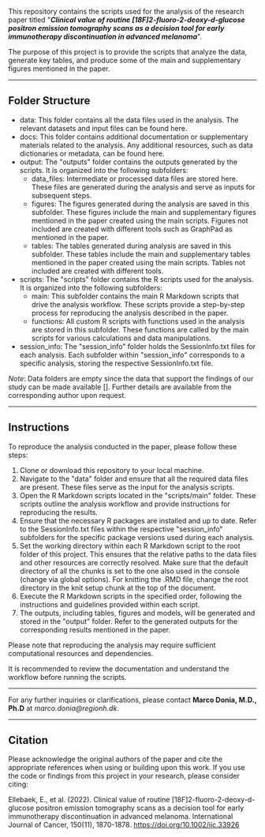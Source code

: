 This repository contains the scripts used for the analysis of the research paper titled "___Clinical value of routine [18F]2-fluoro-2-deoxy-d-glucose positron emission tomography scans as a decision tool for early immunotherapy discontinuation in advanced melanoma___". 

The purpose of this project is to provide the scripts that analyze the data, generate key tables, and produce some of the main and supplementary figures mentioned in the paper.

- - - -

## **Folder Structure** ##

* data: This folder contains all the data files used in the analysis. The relevant datasets and input files can be found here.
* docs: This folder contains additional documentation or supplementary materials related to the analysis. Any additional resources, such as data dictionaries or metadata, can be found here.
* output: The "outputs" folder contains the outputs generated by the scripts. It is organized into the following subfolders:
	* data_files: Intermediate or processed data files are stored here. These files are generated during the analysis and serve as inputs for subsequent steps.
	* figures: The figures generated during the analysis are saved in this subfolder. These figures include the main and supplementary figures mentioned in the paper created using the main scripts. Figures not included are created with different tools such as GraphPad as mentioned in the paper.
	* tables: The tables generated during analysis are saved in this subfolder. These tables include the main and supplementary tables mentioned in the paper created using the main scripts. Tables not included are created with different tools.
* scripts: The "scripts" folder contains the R scripts used for the analysis. It is organized into the following subfolders:
	* main: This subfolder contains the main R Markdown scripts that drive the analysis workflow. These scripts provide a step-by-step process for reproducing the analysis described in the paper.
	* functions: All custom R scripts with functions used in the analysis are stored in this subfolder. These functions are called by the main scripts for various calculations and data manipulations.
* session_info: The "session_info" folder holds the SessionInfo.txt files for each analysis. Each subfolder within "session_info" corresponds to a specific analysis, storing the respective SessionInfo.txt file.

*Note*: Data folders are empty since the data that support the findings of our study can be made available []. Further details are available from the corresponding author upon request.

- - - -

## **Instructions** ##

To reproduce the analysis conducted in the paper, please follow these steps:
1.	Clone or download this repository to your local machine.
2.	Navigate to the "data" folder and ensure that all the required data files are present. These files serve as the input for the analysis scripts.
3.	Open the R Markdown scripts located in the "scripts/main" folder. These scripts outline the analysis workflow and provide instructions for reproducing the results.
4.	Ensure that the necessary R packages are installed and up to date. Refer to the SessionInfo.txt files within the respective "session_info" subfolders for the specific package versions used during each analysis.
5.	Set the working directory within each R Markdown script to the root folder of this project. This ensures that the relative paths to the data files and other resources are correctly resolved. Make sure that the default directory of all the chunks is set to the one also used in the console (change via global options). For knitting the .RMD file, change the root directory in the knit setup chunk at the top of the document.
6.	Execute the R Markdown scripts in the specified order, following the instructions and guidelines provided within each script.
7.	The outputs, including tables, figures and models, will be generated and stored in the "output" folder. Refer to the generated outputs for the corresponding results mentioned in the paper.

Please note that reproducing the analysis may require sufficient computational resources and dependencies. 

It is recommended to review the documentation and understand the workflow before running the scripts.

- - - -
For any further inquiries or clarifications, please contact **Marco Donia, M.D., Ph.D** at _marco.donia@regionh.dk_.
- - - -

## **Citation**  ##
Please acknowledge the original authors of the paper and cite the appropriate references when using or building upon this work.
If you use the code or findings from this project in your research, please consider citing:

Ellebaek, E., et al. (2022). Clinical value of routine [18F]2-fluoro-2-deoxy-d-glucose positron emission tomography scans as a decision tool for early immunotherapy discontinuation in advanced melanoma. International Journal of Cancer, 150(11), 1870-1878. https://doi.org/10.1002/ijc.33926

